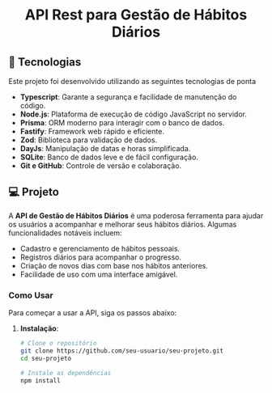 <h1 align="center">API Rest para Gestão de Hábitos Diários</h1>

## 🚀 Tecnologias

Este projeto foi desenvolvido utilizando as seguintes tecnologias de ponta

- **Typescript**: Garante a segurança e facilidade de manutenção do código.
- **Node.js**: Plataforma de execução de código JavaScript no servidor.
- **Prisma**: ORM moderno para interagir com o banco de dados.
- **Fastify**: Framework web rápido e eficiente.
- **Zod**: Biblioteca para validação de dados.
- **DayJs**: Manipulação de datas e horas simplificada.
- **SQLite**: Banco de dados leve e de fácil configuração.
- **Git e GitHub**: Controle de versão e colaboração.

## 💻 Projeto

A **API de Gestão de Hábitos Diários** é uma poderosa ferramenta para ajudar os usuários a acompanhar e melhorar seus hábitos diários. Algumas funcionalidades notáveis incluem:

- Cadastro e gerenciamento de hábitos pessoais.
- Registros diários para acompanhar o progresso.
- Criação de novos dias com base nos hábitos anteriores.
- Facilidade de uso com uma interface amigável.

### Como Usar

Para começar a usar a API, siga os passos abaixo:

1. **Instalação**:

   ```bash
   # Clone o repositório
   git clone https://github.com/seu-usuario/seu-projeto.git
   cd seu-projeto

   # Instale as dependências
   npm install
